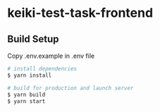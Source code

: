 # keiki-test-task-frontend 

## Build Setup

Copy .env.example in .env file

```bash
# install dependencies
$ yarn install

# build for production and launch server
$ yarn build
$ yarn start
```